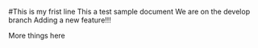 #This is my frist line
This a test sample document
We are on the develop branch
Adding a new feature!!!

More things here